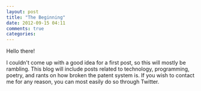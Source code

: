 ```yaml
---
layout: post
title: "The Beginning"
date: 2012-09-15 04:11
comments: true
categories: 
---
```


Hello there!

I couldn't come up with a good idea for a first post, so this will mostly be
rambling. This blog will include posts related to technology, programming,
poetry, and rants on how broken the patent system is. If you wish to contact
me for any reason, you can most easily do so through Twitter.
